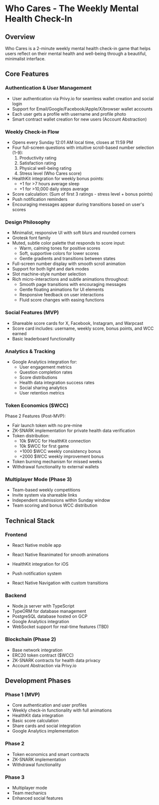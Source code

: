 # Who Cares - The Weekly Mental Health Check-In

## Overview
Who Cares is a 2-minute weekly mental health check-in game that helps users reflect on their mental health and well-being through a beautiful, minimalist interface.

## Core Features

### Authentication & User Management
- User authentication via Privy.io for seamless wallet creation and social login
- Support for Email/Google/Facebook/Apple/X/browser wallet accounts
- Each user gets a profile with username and profile photo
- Smart contract wallet creation for new users (Account Abstraction)

### Weekly Check-in Flow
- Opens every Sunday 12:01 AM local time, closes at 11:59 PM
- Four full-screen questions with intuitive scroll-based number selection (1-9):
  1. Productivity rating
  2. Satisfaction rating
  3. Physical well-being rating
  4. Stress level (Who Cares score)
- HealthKit integration for weekly bonus points:
  - +1 for >7 hours average sleep
  - +1 for >10,000 daily steps average
- Score calculation: (Sum of first 3 ratings - stress level + bonus points)
- Push notification reminders
- Encouraging messages appear during transitions based on user's scores

### Design Philosophy
- Minimalist, responsive UI with soft blurs and rounded corners
- Grotesk font family
- Muted, subtle color palette that responds to score input:
  - Warm, calming tones for positive scores
  - Soft, supportive colors for lower scores
  - Gentle gradients and transitions between states
- Full-screen number display with smooth scroll animation
- Support for both light and dark modes
- Slot machine-style number selection
- Rich micro-interactions and subtle animations throughout:
  - Smooth page transitions with encouraging messages
  - Gentle floating animations for UI elements
  - Responsive feedback on user interactions
  - Fluid score changes with easing functions

### Social Features (MVP)
- Shareable score cards for X, Facebook, Instagram, and Warpcast
- Score card includes: username, weekly score, bonus points, and WCC earned
- Basic leaderboard functionality

### Analytics & Tracking
- Google Analytics integration for:
  - User engagement metrics
  - Question completion rates
  - Score distributions
  - Health data integration success rates
  - Social sharing analytics
  - User retention metrics

### Token Economics ($WCC)
Phase 2 Features (Post-MVP):
- Fair launch token with no pre-mine
- ZK-SNARK implementation for private health data verification
- Token distribution:
  - 10k $WCC for HealthKit connection
  - 10k $WCC for first game
  - +1000 $WCC weekly consistency bonus
  - +2000 $WCC weekly improvement bonus
- Token burning mechanism for missed weeks
- Withdrawal functionality to external wallets

### Multiplayer Mode (Phase 3)
- Team-based weekly competitions
- Invite system via shareable links
- Independent submissions within Sunday window
- Team scoring and bonus WCC distribution

## Technical Stack

### Frontend
- React Native mobile app

- React Native Reanimated for smooth animations
- HealthKit integration for iOS
- Push notification system
- React Native Navigation with custom transitions

### Backend
- Node.js server with TypeScript
- TypeORM for database management
- PostgreSQL database hosted on GCP
- Google Analytics integration
- WebSocket support for real-time features (TBD)

### Blockchain (Phase 2)
- Base network integration
- ERC20 token contract ($WCC)
- ZK-SNARK contracts for health data privacy
- Account Abstraction via Privy.io

## Development Phases

### Phase 1 (MVP)
- Core authentication and user profiles
- Weekly check-in functionality with full animations
- HealthKit data integration
- Basic score calculation
- Share cards and social integration
- Google Analytics implementation

### Phase 2
- Token economics and smart contracts
- ZK-SNARK implementation
- Withdrawal functionality

### Phase 3
- Multiplayer mode
- Team mechanics
- Enhanced social features

